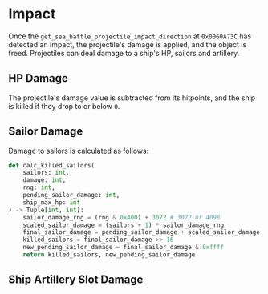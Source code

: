 # Impact
Once the `get_sea_battle_projectile_impact_direction` at `0x0060A73C` has detected an impact, the projectile's damage is applied, and the object is freed.
Projectiles can deal damage to a ship's HP, sailors and artillery.

## HP Damage
The projectile's damage value is subtracted from its hitpoints, and the ship is killed if they drop to or below `0`.

## Sailor Damage
Damage to sailors is calculated as follows:
```python
def calc_killed_sailors(
    sailors: int,
    damage: int,
    rng: int,
    pending_sailor_damage: int,
    ship_max_hp: int
) -> Tuple[int, int]:
    sailor_damage_rng = (rng & 0x400) + 3072 # 3072 or 4096
    scaled_sailor_damage = (sailors + 1) * sailor_damage_rng
    final_sailor_damage = pending_sailor_damage + scaled_sailor_damage / (ship_max_hp // 16)
    killed_sailors = final_sailor_damage >> 16
    new_pending_sailor_damage = final_sailor_damage & 0xffff
    return killed_sailors, new_pending_sailor_damage
```

## Ship Artillery Slot Damage
